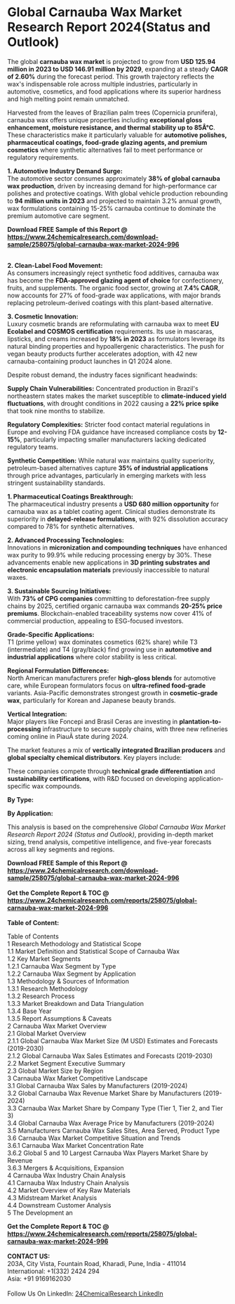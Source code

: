 <h1>Global Carnauba Wax Market Research Report 2024(Status and Outlook)</h1><p>The global <strong>carnauba wax market</strong> is projected to grow from <strong>USD 125.94 million in 2023 to USD 146.91 million by 2029</strong>, expanding at a steady <strong>CAGR of 2.60%</strong> during the forecast period. This growth trajectory reflects the wax's indispensable role across multiple industries, particularly in automotive, cosmetics, and food applications where its superior hardness and high melting point remain unmatched.</p><p>Harvested from the leaves of Brazilian palm trees (Copernicia prunifera), carnauba wax offers unique properties including <strong>exceptional gloss enhancement, moisture resistance, and thermal stability up to 85Â°C</strong>. These characteristics make it particularly valuable for <strong>automotive polishes, pharmaceutical coatings, food-grade glazing agents, and premium cosmetics</strong> where synthetic alternatives fail to meet performance or regulatory requirements.</p><p><strong>1. Automotive Industry Demand Surge:</strong><br>
The automotive sector consumes approximately <strong>38% of global carnauba wax production</strong>, driven by increasing demand for high-performance car polishes and protective coatings. With global vehicle production rebounding to <strong>94 million units in 2023</strong> and projected to maintain 3.2% annual growth, wax formulations containing 15-25% carnauba continue to dominate the premium automotive care segment.</p><div><b>Download FREE Sample of this Report @ 
            <a href="https://www.24chemicalresearch.com/download-sample/258075/global-carnauba-wax-market-2024-996">
            https://www.24chemicalresearch.com/download-sample/258075/global-carnauba-wax-market-2024-996</a></b></div><br><p><strong>2. Clean-Label Food Movement:</strong><br>
As consumers increasingly reject synthetic food additives, carnauba wax has become the <strong>FDA-approved glazing agent of choice</strong> for confectionery, fruits, and supplements. The organic food sector, growing at <strong>7.4% CAGR</strong>, now accounts for 27% of food-grade wax applications, with major brands replacing petroleum-derived coatings with this plant-based alternative.</p><p><strong>3. Cosmetic Innovation:</strong><br>
Luxury cosmetic brands are reformulating with carnauba wax to meet <strong>EU Ecolabel and COSMOS certification</strong> requirements. Its use in mascaras, lipsticks, and creams increased by <strong>18% in 2023</strong> as formulators leverage its natural binding properties and hypoallergenic characteristics. The push for vegan beauty products further accelerates adoption, with 42 new carnauba-containing product launches in Q1 2024 alone.</p><p>Despite robust demand, the industry faces significant headwinds:</p><p><strong>Supply Chain Vulnerabilities:</strong> Concentrated production in Brazil's northeastern states makes the market susceptible to <strong>climate-induced yield fluctuations</strong>, with drought conditions in 2022 causing a <strong>22% price spike</strong> that took nine months to stabilize.</p><p><strong>Regulatory Complexities:</strong> Stricter food contact material regulations in Europe and evolving FDA guidance have increased compliance costs by <strong>12-15%</strong>, particularly impacting smaller manufacturers lacking dedicated regulatory teams.</p><p><strong>Synthetic Competition:</strong> While natural wax maintains quality superiority, petroleum-based alternatives capture <strong>35% of industrial applications</strong> through price advantages, particularly in emerging markets with less stringent sustainability standards.</p><p><strong>1. Pharmaceutical Coatings Breakthrough:</strong><br>
The pharmaceutical industry presents a <strong>USD 680 million opportunity</strong> for carnauba wax as a tablet coating agent. Clinical studies demonstrate its superiority in <strong>delayed-release formulations</strong>, with 92% dissolution accuracy compared to 78% for synthetic alternatives.</p><p><strong>2. Advanced Processing Technologies:</strong><br>
Innovations in <strong>micronization and compounding techniques</strong> have enhanced wax purity to 99.9% while reducing processing energy by 30%. These advancements enable new applications in <strong>3D printing substrates and electronic encapsulation materials</strong> previously inaccessible to natural waxes.</p><p><strong>3. Sustainable Sourcing Initiatives:</strong><br>
With <strong>73% of CPG companies</strong> committing to deforestation-free supply chains by 2025, certified organic carnauba wax commands <strong>20-25% price premiums</strong>. Blockchain-enabled traceability systems now cover 41% of commercial production, appealing to ESG-focused investors.</p><p><strong>Grade-Specific Applications:</strong><br>
    T1 (prime yellow) wax dominates cosmetics (62% share) while T3 (intermediate) and T4 (gray/black) find growing use in <strong>automotive and industrial applications</strong> where color stability is less critical.</p><p><strong>Regional Formulation Differences:</strong><br>
    North American manufacturers prefer <strong>high-gloss blends</strong> for automotive care, while European formulators focus on <strong>ultra-refined food-grade</strong> variants. Asia-Pacific demonstrates strongest growth in <strong>cosmetic-grade wax</strong>, particularly for Korean and Japanese beauty brands.</p><p><strong>Vertical Integration:</strong><br>
    Major players like Foncepi and Brasil Ceras are investing in <strong>plantation-to-processing</strong> infrastructure to secure supply chains, with three new refineries coming online in PiauÃ­ state during 2024.</p><p>The market features a mix of <strong>vertically integrated Brazilian producers</strong> and <strong>global specialty chemical distributors</strong>. Key players include:</p><p>These companies compete through <strong>technical grade differentiation</strong> and <strong>sustainability certifications</strong>, with R&amp;D focused on developing application-specific wax compounds.</p><p><strong>By Type:</strong>
        </p><p><strong>By Application:</strong>
        </p><p>This analysis is based on the comprehensive <em>Global Carnauba Wax Market Research Report 2024 (Status and Outlook)</em>, providing in-depth market sizing, trend analysis, competitive intelligence, and five-year forecasts across all key segments and regions.</p><div><b>Download FREE Sample of this Report @ 
            <a href="https://www.24chemicalresearch.com/download-sample/258075/global-carnauba-wax-market-2024-996">
            https://www.24chemicalresearch.com/download-sample/258075/global-carnauba-wax-market-2024-996</a></b></div><br><div><b>Get the Complete Report & TOC @ 
            <a href="https://www.24chemicalresearch.com/reports/258075/global-carnauba-wax-market-2024-996">
            https://www.24chemicalresearch.com/reports/258075/global-carnauba-wax-market-2024-996</a></b></div><br>
            <b>Table of Content:</b><p>Table of Contents<br />
1 Research Methodology and Statistical Scope<br />
1.1 Market Definition and Statistical Scope of Carnauba Wax<br />
1.2 Key Market Segments<br />
1.2.1 Carnauba Wax Segment by Type<br />
1.2.2 Carnauba Wax Segment by Application<br />
1.3 Methodology & Sources of Information<br />
1.3.1 Research Methodology<br />
1.3.2 Research Process<br />
1.3.3 Market Breakdown and Data Triangulation<br />
1.3.4 Base Year<br />
1.3.5 Report Assumptions & Caveats<br />
2 Carnauba Wax Market Overview<br />
2.1 Global Market Overview<br />
2.1.1 Global Carnauba Wax Market Size (M USD) Estimates and Forecasts (2019-2030)<br />
2.1.2 Global Carnauba Wax Sales Estimates and Forecasts (2019-2030)<br />
2.2 Market Segment Executive Summary<br />
2.3 Global Market Size by Region<br />
3 Carnauba Wax Market Competitive Landscape<br />
3.1 Global Carnauba Wax Sales by Manufacturers (2019-2024)<br />
3.2 Global Carnauba Wax Revenue Market Share by Manufacturers (2019-2024)<br />
3.3 Carnauba Wax Market Share by Company Type (Tier 1, Tier 2, and Tier 3)<br />
3.4 Global Carnauba Wax Average Price by Manufacturers (2019-2024)<br />
3.5 Manufacturers Carnauba Wax Sales Sites, Area Served, Product Type<br />
3.6 Carnauba Wax Market Competitive Situation and Trends<br />
3.6.1 Carnauba Wax Market Concentration Rate<br />
3.6.2 Global 5 and 10 Largest Carnauba Wax Players Market Share by Revenue<br />
3.6.3 Mergers & Acquisitions, Expansion<br />
4 Carnauba Wax Industry Chain Analysis<br />
4.1 Carnauba Wax Industry Chain Analysis<br />
4.2 Market Overview of Key Raw Materials<br />
4.3 Midstream Market Analysis<br />
4.4 Downstream Customer Analysis<br />
5 The Development an</p><div><b>Get the Complete Report & TOC @ 
            <a href="https://www.24chemicalresearch.com/reports/258075/global-carnauba-wax-market-2024-996">
            https://www.24chemicalresearch.com/reports/258075/global-carnauba-wax-market-2024-996</a></b></div><br><b>CONTACT US:</b><br>
            203A, City Vista, Fountain Road, Kharadi, Pune, India - 411014<br>
            International: +1(332) 2424 294<br>
            Asia: +91 9169162030 <br><br>
            Follow Us On LinkedIn: <a href="https://www.linkedin.com/company/24chemicalresearch/">24ChemicalResearch LinkedIn</a>